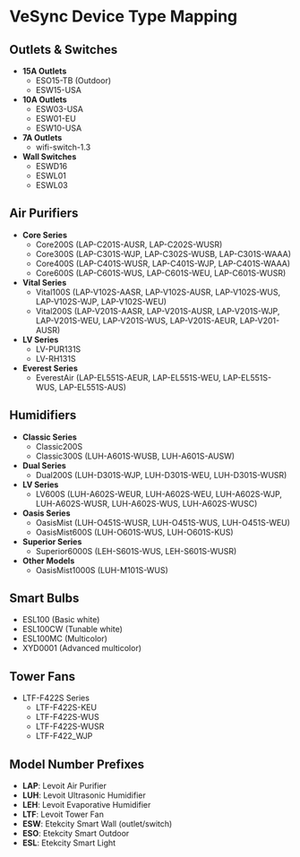 # VeSync Device Type Mapping

## Outlets & Switches
- **15A Outlets**
  - ESO15-TB (Outdoor)
  - ESW15-USA
- **10A Outlets**
  - ESW03-USA
  - ESW01-EU
  - ESW10-USA
- **7A Outlets**
  - wifi-switch-1.3
- **Wall Switches**
  - ESWD16
  - ESWL01
  - ESWL03

## Air Purifiers
- **Core Series**
  - Core200S (LAP-C201S-AUSR, LAP-C202S-WUSR)
  - Core300S (LAP-C301S-WJP, LAP-C302S-WUSB, LAP-C301S-WAAA)
  - Core400S (LAP-C401S-WUSR, LAP-C401S-WJP, LAP-C401S-WAAA)
  - Core600S (LAP-C601S-WUS, LAP-C601S-WEU, LAP-C601S-WUSR)
- **Vital Series**
  - Vital100S (LAP-V102S-AASR, LAP-V102S-AUSR, LAP-V102S-WUS, LAP-V102S-WJP, LAP-V102S-WEU)
  - Vital200S (LAP-V201S-AASR, LAP-V201S-AUSR, LAP-V201S-WJP, LAP-V201S-WEU, LAP-V201S-WUS, LAP-V201S-AEUR, LAP-V201-AUSR)
- **LV Series**
  - LV-PUR131S
  - LV-RH131S
- **Everest Series**
  - EverestAir (LAP-EL551S-AEUR, LAP-EL551S-WEU, LAP-EL551S-WUS, LAP-EL551S-AUS)

## Humidifiers
- **Classic Series**
  - Classic200S
  - Classic300S (LUH-A601S-WUSB, LUH-A601S-AUSW)
- **Dual Series**
  - Dual200S (LUH-D301S-WJP, LUH-D301S-WEU, LUH-D301S-WUSR)
- **LV Series**
  - LV600S (LUH-A602S-WEUR, LUH-A602S-WEU, LUH-A602S-WJP, LUH-A602S-WUSR, LUH-A602S-WUS, LUH-A602S-WUSC)
- **Oasis Series**
  - OasisMist (LUH-O451S-WUSR, LUH-O451S-WUS, LUH-O451S-WEU)
  - OasisMist600S (LUH-O601S-WUS, LUH-O601S-KUS)
- **Superior Series**
  - Superior6000S (LEH-S601S-WUS, LEH-S601S-WUSR)
- **Other Models**
  - OasisMist1000S (LUH-M101S-WUS)

## Smart Bulbs
- ESL100 (Basic white)
- ESL100CW (Tunable white)
- ESL100MC (Multicolor)
- XYD0001 (Advanced multicolor)

## Tower Fans
- LTF-F422S Series
  - LTF-F422S-KEU
  - LTF-F422S-WUS
  - LTF-F422S-WUSR
  - LTF-F422_WJP

## Model Number Prefixes
- **LAP**: Levoit Air Purifier
- **LUH**: Levoit Ultrasonic Humidifier
- **LEH**: Levoit Evaporative Humidifier
- **LTF**: Levoit Tower Fan
- **ESW**: Etekcity Smart Wall (outlet/switch)
- **ESO**: Etekcity Smart Outdoor
- **ESL**: Etekcity Smart Light 